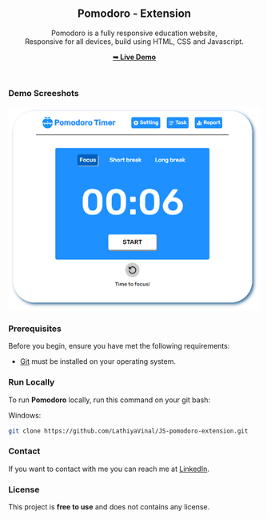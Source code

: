 <div align="center">

  <br />

  <h2 align="center">Pomodoro - Extension</h2>

  Pomodoro is a fully responsive education website, <br />Responsive for all devices, build using HTML, CSS and Javascript.

  <a href="https://lustrous-narwhal-7a8fd4.netlify.app/"><strong>➥ Live Demo</strong></a>

</div>

<br />

### Demo Screeshots

![Screenshot](ss1.png)

### Prerequisites

Before you begin, ensure you have met the following requirements:

* [Git](https://git-scm.com/downloads "Download Git") must be installed on your operating system.

### Run Locally

To run **Pomodoro** locally, run this command on your git bash:

Windows:

```bash
git clone https://github.com/LathiyaVinal/JS-pomodoro-extension.git
```

### Contact

If you want to contact with me you can reach me at [LinkedIn](https://www.linkedin.com/in/vinal-lathiya-699498119/).

### License

This project is **free to use** and does not contains any license.
